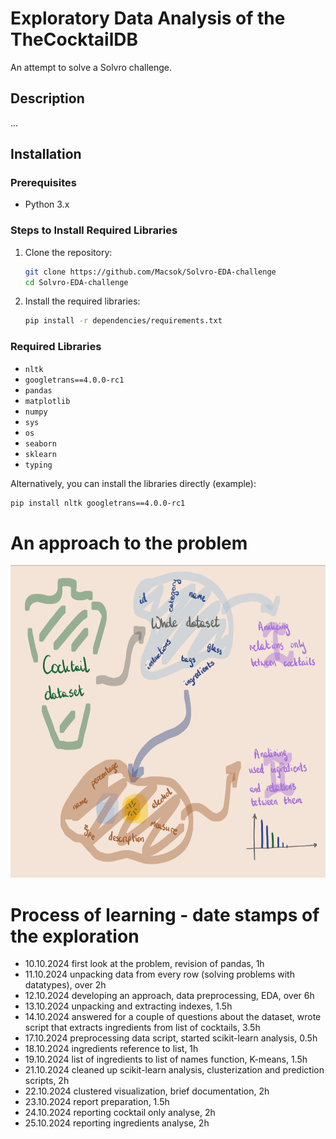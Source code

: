 # Exploratory Data Analysis of the TheCocktailDB
An attempt to solve a Solvro challenge.

## Description
...

## Installation

### Prerequisites
- Python 3.x

### Steps to Install Required Libraries
1. Clone the repository:
    ```sh
    git clone https://github.com/Macsok/Solvro-EDA-challenge
    cd Solvro-EDA-challenge
    ```

2. Install the required libraries:
    ```sh
    pip install -r dependencies/requirements.txt
    ```

### Required Libraries
- `nltk`
- `googletrans==4.0.0-rc1`
- `pandas`
- `matplotlib`
- `numpy`
- `sys`
- `os`
- `seaborn`
- `sklearn`
- `typing`

Alternatively, you can install the libraries directly (example):
```sh
pip install nltk googletrans==4.0.0-rc1
```

# An approach to the problem
<div align="center">
<img src="/assets/idea.png" alt="mindmap" title="mindmap" height="500"/>
</div>

# Process of learning - date stamps of the exploration
  - 10.10.2024    first look at the problem, revision of pandas, 1h
  - 11.10.2024    unpacking data from every row (solving problems with datatypes), over 2h
  - 12.10.2024    developing an approach, data preprocessing, EDA, over 6h 
  - 13.10.2024    unpacking and extracting indexes, 1.5h
  - 14.10.2024    answered for a couple of questions about the dataset, wrote script that extracts ingredients from list of cocktails, 3.5h
  - 17.10.2024    preprocessing data script, started scikit-learn analysis, 0.5h
  - 18.10.2024    ingredients reference to list, 1h
  - 19.10.2024    list of ingredients to list of names function, K-means, 1.5h
  - 21.10.2024    cleaned up scikit-learn analysis, clusterization and prediction scripts, 2h
  - 22.10.2024    clustered visualization, brief documentation, 2h
  - 23.10.2024    report preparation, 1.5h
  - 24.10.2024    reporting cocktail only analyse, 2h
  - 25.10.2024    reporting ingredients analyse, 2h

